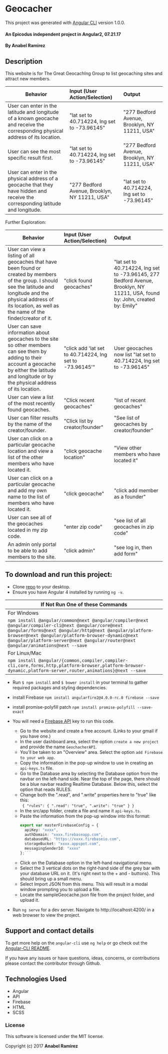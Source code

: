 # Geocacher

This project was generated with [Angular CLI](https://github.com/angular/angular-cli) version 1.0.0.
#### An Epicodus independent project in Angular2, 07.21.17

#### **By Anabel Ramirez**

## Description

This website is for The Great GeocachIng Group to list geocaching sites and attract new members.

|Behavior| Input (User Action/Selection) |Output|
|---|:---|:---|
|User can enter in the latitude and longitude of a known geocache and receive the corresponding physical address of its location. | "lat set to 40.714224, lng set to -73.96145"|"277 Bedford Avenue, Brooklyn, NY 11211, USA"|
|User can see the most specific result first.| "lat set to 40.714224, lng set to -73.96145"|"277 Bedford Avenue, Brooklyn, NY 11211, USA"|
|User can enter in the physical address of a geocache that they have hidden and receive the corresponding latitude and longitude.|"277 Bedford Avenue, Brooklyn, NY 11211, USA"|"lat set to 40.714224, lng set to -73.96145"|

Further Exploration:

|Behavior| Input (User Action/Selection) |Output|
|---|:---|:---|
|User can view a listing of all geocaches that have been found or created by members of the group. I should see the latitude and longitude and the physical address of its location, as well as the name of the finder/creator of it. | "click found geocaches"|"lat set to 40.714224, lng set to -73.96145, 277 Bedford Avenue, Brooklyn, NY 11211, USA, found by: John, created by: Emily"|
|User can save information about geocaches to the site so other members can see them by adding to their account a geocache by either the latitude and longitude or by the physical address of its location.|"click add 'lat set to 40.714224, lng set to -73.96145'"| User geocaches now list "lat set to 40.714224, lng set to -73.96145"|
|User can view a list of the most recently found geocaches.|"Click recent geocaches"|"list of recent geocaches"|
|User can filter results by the name of the creator/founder.|"Click list by creator/founder"|"See list of geocaches by creator/founder"|
|User can click on a particular geocache location and view a list of the other members who have located it.|"click geocache location"|"View other members who have located it"|
|User can click on a particular geocache and add my own name to the list of members who have located it.|"click geocache"|"click add member as a founder"|
|User can see all of the geocaches located in my zip code.|"enter zip code"|"see list of all geocaches in zip code"|
|An admin only portal to be able to add members to the site.|"click admin"|"see log in, then add form"|



## To download and run this project:
- Clone [repo](https://github.com/AnabelGR/Geocatcher.git) to your desktop.
- Ensure you have Angular 4 installed by running `ng -v`.

| If Not Run One of these Commands |
| --- |
| For Windows |
|`npm install @angular/common@next @angular/compiler@next @angular/compiler-cli@next @angular/core@next @angular/forms@next @angular/http@next @angular/platform-browser@next @angular/platform-browser-dynamic@next @angular/platform-server@next @angular/router@next @angular/animations@next --save` |
| For Linux/Mac |
|`npm install @angular/{common,compiler,compiler-cli,core,forms,http,platform-browser,platform-browser-dynamic,platform-server,router,animations}@next --save` |

- Run `$ npm install` and `$ bower install` in your terminal to gather required packages and styling dependencies.
- install Firebase `npm install angularfire2@4.0.0-rc.0 firebase --save`
- install promise-polyfill patch `npm install promise-polyfill --save-exact`
- You will need a [Firebase API](https://firebase.google.com/) key to run this code.
    - Go to the website and create a free account. (Links to your gmail if you have one.)
    - In the user dashboard area, select the option `create a new project` and provide the name `GeochacherAPI`.
    - You'll be taken to an "Overview" area. Select the option `add Firebase to your web app`.
    - Copy the information in the pop-up window to use in creating an `api-keys.ts` file.
    - Go to the Database area by selecting the Database option from the navbar on the left-hand side. Near the top of the page, there should be a blue navbar reading Realtime Database. Below this, select the option that reads RULES.
    - Change both the ".read", and ".write" properties here to "true" like this:<br> `
    {
  "rules": {
    ".read": "true",
    ".write": "true"
    }
    }`
    - In the src/app folder, create a file and name it `api-keys.ts`.
    - Paste the information from the pop-up window into this format:
        ```typescript
        export var masterFirebaseConfig = {
          apiKey: "xxxx",
          authDomain: "xxxx.firebaseapp.com",
          databaseURL: "https://xxxx.firebaseio.com",
          storageBucket: "xxxx.appspot.com",
          messagingSenderId: "xxxx"
        };```
    - Click on the Database option in the left-hand navigational menu.
    - Select the 3 vertical dots on the right-hand side of the grey bar with your database URL on it. (It's right next to the + and - buttons). This should bring up a small menu.
    - Select Import JSON from this menu. This will result in a modal window prompting you to upload a file.
    - Locate the sampleGeocache.json file from the project folder, and upload it.

- Run `ng serve` for a dev server. Navigate to http://localhost:4200/ in a web browser to view the project.

## Support and contact details
To get more help on the `angular-cli` use `ng help` or go check out the [Angular-CLI README](https://github.com/angular/angular-cli/blob/master/README.md).

If you have any issues or have questions, ideas, concerns, or contributions please contact the contributor through Github.

## Technologies Used
* Angular
* API
* Firebase
* HTML
* SCSS

### License
This software is licensed under the MIT license.

Copyright (c) 2017 **Anabel Ramirez**

